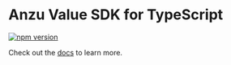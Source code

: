 # Anzu Value SDK for TypeScript

[![npm version](https://badge.fury.io/js/@anzuhq%2Fvalue.svg)](https://www.npmjs.com/package/@anzuhq/value)

Check out the [docs](https://anzuhq.com/docs/provider-development/values) to learn more.
